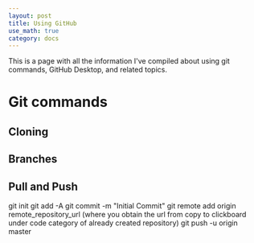 ```yaml
---
layout: post
title: Using GitHub
use_math: true
category: docs
---
```


This is a page with all the information I've compiled about using git commands, GitHub Desktop, and related topics. 

# Git commands

## Cloning

## Branches

## Pull and Push

git init
git add -A
git commit -m "Initial Commit"
git remote add origin remote_repository_url (where you obtain the url from copy to clickboard under code category of already created repository)
git push -u origin master
